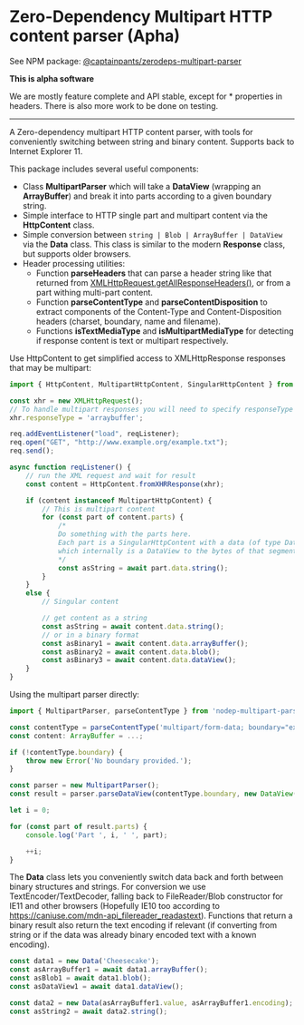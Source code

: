 # Zero-Dependency Multipart HTTP content parser (Apha)
See NPM package: [@captainpants/zerodeps-multipart-parser](https://www.npmjs.com/package/@captainpants/zerodeps-multipart-parser)

**This is alpha software**

We are mostly feature complete and API stable, except for * properties in headers. There is also more work to be done on testing.

----

A Zero-dependency multipart HTTP content parser, with tools for conveniently switching between string and binary content. Supports back to Internet Explorer 11.

This package includes several useful components:
* Class **MultipartParser** which will take a **DataView** (wrapping an **ArrayBuffer**) and break it into parts according to a given boundary string.
* Simple interface to HTTP single part and multipart content via the **HttpContent** class.
* Simple conversion between `string | Blob | ArrayBuffer | DataView` via the **Data** class. This class is similar to the modern **Response** class, but supports older browsers.
* Header processing utilities:
  * Function **parseHeaders** that can parse a header string like that returned from [XMLHttpRequest.getAllResponseHeaders()](https://developer.mozilla.org/en-US/docs/Web/API/XMLHttpRequest/getAllResponseHeaders), or from a part withing multi-part content.
  * Function **parseContentType** and **parseContentDisposition** to extract components of the Content-Type and Content-Disposition headers (charset, boundary, name and filename).
  * Functions **isTextMediaType** and **isMultipartMediaType** for detecting if response content is text or multipart respectively.

Use HttpContent to get simplified access to XMLHttpResponse responses that may be multipart:
```typescript
import { HttpContent, MultipartHttpContent, SingularHttpContent } from '@captainpants/zerodeps-multipart-parser';

const xhr = new XMLHttpRequest();
// To handle multipart responses you will need to specify responseType = 'arraybuffer'
xhr.responseType = 'arraybuffer';

req.addEventListener("load", reqListener);
req.open("GET", "http://www.example.org/example.txt");
req.send();

async function reqListener() {
    // run the XML request and wait for result
    const content = HttpContent.fromXHRResponse(xhr);

    if (content instanceof MultipartHttpContent) {
        // This is multipart content
        for (const part of content.parts) {
            /*
            Do something with the parts here.
            Each part is a SingularHttpContent with a data (of type Data) property, 
            which internally is a DataView to the bytes of that segment.
            */
            const asString = await part.data.string();
        }
    }
    else {
        // Singular content

        // get content as a string
        const asString = await content.data.string(); 
        // or in a binary format
        const asBinary1 = await content.data.arrayBuffer();
        const asBinary2 = await content.data.blob();
        const asBinary3 = await content.data.dataView();
    }
}
```

Using the multipart parser directly:
```typescript
import { MultipartParser, parseContentType } from 'nodep-multipart-parser';

const contentType = parseContentType('multipart/form-data; boundary="example-boundary-1251436436"');
const content: ArrayBuffer = ...;

if (!contentType.boundary) {
    throw new Error('No boundary provided.');
}

const parser = new MultipartParser();
const result = parser.parseDataView(contentType.boundary, new DataView(content));

let i = 0;

for (const part of result.parts) {
    console.log('Part ', i, ' ', part);

    ++i;
}
```

The **Data** class lets you conveniently switch data back and forth between binary structures and strings. For conversion we use TextEncoder/TextDecoder, falling back to FileReader/Blob constructor for IE11 and other browsers (Hopefully IE10 too according to https://caniuse.com/mdn-api_filereader_readastext). Functions that return a binary result also return the text encoding if relevant (if converting from string or if the data was already binary encoded text with a known encoding).
```typescript
const data1 = new Data('Cheesecake');
const asArrayBuffer1 = await data1.arrayBuffer();
const asBlob1 = await data1.blob();
const asDataView1 = await data1.dataView();

const data2 = new Data(asArrayBuffer1.value, asArrayBuffer1.encoding);
const asString2 = await data2.string();
```